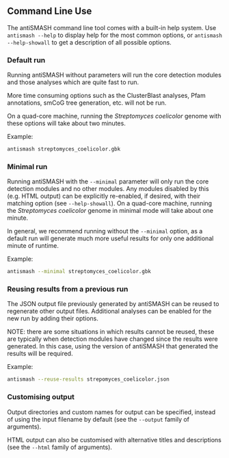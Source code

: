 Command Line Use
----------------

The antiSMASH command line tool comes with a built-in help system. Use
`antismash --help` to display help for the most common options, or `antismash
--help-showall` to get a description of all possible options.


### Default run

Running antiSMASH without parameters will run the core detection modules
and those analyses which are quite fast to run.

More time consuming options such as the
ClusterBlast analyses, Pfam annotations, smCoG tree generation,
etc. will not be run.

On a quad-core machine, running the *Streptomyces coelicolor* genome with these options will take about two minutes.

Example:

```bash
antismash streptomyces_coelicolor.gbk
```


### Minimal run

Running antiSMASH with the `--minimal` parameter will only run the core detection modules and no other modules.
Any modules disabled by this (e.g. HTML output) can be explicitly re-enabled,
if desired, with their matching option (see `--help-showall`).
On a quad-core machine, running the *Streptomyces coelicolor* genome in minimal mode will take about one minute.

In general, we recommend running without the `--minimal`
option, as a default run will generate much more useful results for only
one additional minute of runtime.

Example:

```bash
antismash --minimal streptomyces_coelicolor.gbk
```

### Reusing results from a previous run

The JSON output file previously generated by antiSMASH can be reused to regenerate other output files.
Additional analyses can be enabled for the new run by adding their options.

NOTE: there are some situations in which results cannot be reused,
these are typically when detection modules have changed since the results were generated.
In this case, using the version of antiSMASH that generated the results will be required.

Example:
```bash
antismash --reuse-results strepomyces_coelicolor.json
```


### Customising output
Output directories and custom names for output can be specified, instead of using the input filename by default
(see the `--output` family of arguments).

HTML output can also be customised with alternative titles and descriptions
(see the `--html` family of arguments).